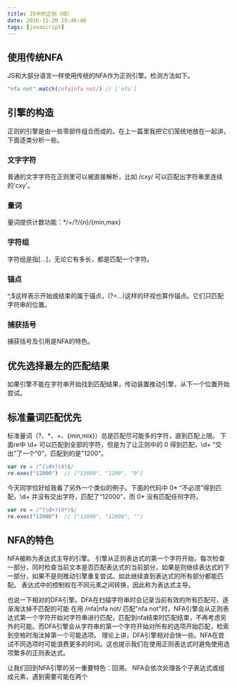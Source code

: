 ```yaml
---
title: JS中的正则（续）
date: 2016-11-20 19:46:46
tags: [javascript]
---
```


## 使用传统NFA
JS和大部分语言一样使用传统的NFA作为正则引擎。检测方法如下。
```js
"nfa not".match(/nfa|nfa not/) // ['nfa']
```
## 引擎的构造
正则的引擎是由一些零部件组合而成的。在上一篇里我把它们笼统地放在一起讲，下面逐类分析一些。

<!--more-->
### 文字字符
普通的文字字符在正则里可以被直接解析，比如 /cxy/ 可以匹配出字符串里连续的'cxy'。
### 量词
量词提供计数功能：*/+/?/{n}/{min,max}
### 字符组
字符组是指[...]，无论它有多长，都是匹配一个字符。
### 锚点
^,$这样表示开始或结束的属于锚点，(?=...)这样的环视也算作锚点。它们只匹配字符串的位置。
### 捕获括号
捕获括号及引用是NFA的特色。


## 优先选择最左的匹配结果
如果引擎不能在字符串开始找到匹配结果，传动装置推动引擎，从下一个位置开始尝试。

## 标准量词匹配优先
标准量词（?、*、+、{min,mix}）总是匹配尽可能多的字符，直到匹配上限。
下面re中 \d+ 可以匹配到全部的字符，但是为了让正则中的 0 得到匹配，\d+ “交出”了一个“0”，匹配到的是"1200"。
```js
var re = /^(\d+)(0)$/
re.exec("12000")  // ["12000", "1200", "0"]
```
今天同学恰好给我看了另外一个类似的例子。下面的代码中 0* “不必须”得到匹配，\d+ 并没有交出字符，匹配了“12000”，而 0* 没有匹配任何字符。
```js
var re = /^(\d+)(0*)$/
re.exec("12000")  // ["12000", "12000", ""]
```
## NFA的特色
NFA被称为表达式主导的引擎。
引擎从正则表达式的第一个字符开始，每次检查一部分，同时检查当前文本是否匹配表达式的当前部分，如果是则继续表达式的下一部分，如果不是则推动引擎重复尝试。如此继续直到表达式的所有部分都能匹配。
表达式中的控制权在不同元素之间转换，因此称为表达式主导。

也说一下相对的DFA引擎。DFA在扫描字符串时会记录当前有效的所有匹配可，逐渐淘汰掉不匹配的可能
在用 /nfa|nfa not/ 匹配"nfa not"时，NFA引擎会从正则表达式第一个字符开始对字符串进行匹配，匹配到nfa结束时匹配结束，不再考虑另外的可能。而DFA引擎会从字符串的第一个字符开始对所有的选项开始匹配，检索到空格时淘汰掉第一个可能选项。
理论上讲，DFA引擎相对会快一些。NFA在尝试不同选项时可能浪费更多的时间。这也提示我们在使用正则表达式时避免使用选项繁多的正则表达式。

让我们回到NFA引擎的另一重要特色：回溯。
NFA会依次处理各个子表达式或组成元素，遇到需要可能在两个
